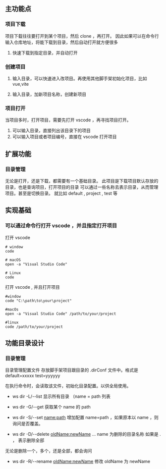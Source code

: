 ## 主功能点

### 项目下载

项目下载往往要打开到某个项目，然后 clone ，再打开。
因此如果可以在命令行输入仓库地址，将能下载到目录，然后自动打开就方便很多

1. 快速下载到指定目录，并自动打开

### 创建项目

1. 输入目录，可以快速进入改项目。再使用其他脚手架初始化项目，比如 vue,vite

2. 输入目录，加新项目名称，创建新项目

### 项目打开

当项目多时，打开项目，需要先打开 vscode ，再寻找项目打开。

1. 可以输入目录，直接列出该目录下的项目
2. 可以输入项目或者项目编号，直接在 vscode 打开项目

## 扩展功能

### 目录管理

无论是打开，还是下载，都需要有一个基础目录。
此项目是下载项目默认存放的目录，也是查询项目，打开项目的目录
可以通过一些名称去表示目录，从而管理项目。甚至是切换目录。
就比如 default , project , test 等

## 实现基础

### 可以通过命令行打开 vscode ，并且指定打开项目

打开 vscode

```shell
# window
code

# macOS
open -a "Visual Studio Code"

# Linux
code
```

打开 vscode , 并且打开项目

```shell
#window
code "C:\path\to\your\project"

#macOs
open -a "Visual Studio Code" /path/to/your/project

#linux
code /path/to/your/project
```

## 功能目录设计

### 目录管理

目录管理配置文件
存放脚手架项目跟目录的 .dirConf 文件中。格式是
default=xxxxx
test=yyyyyy

在执行命令时，会读取该文件，初始化目录配置。以供全局使用。

- ws dir -L/--list
显示所有目录 （name = path 列表

- ws dir -G/--get <name>
获取某个 name 的 path

- ws dir -S/--set <name:path>
增加配置 name=path ，如果原本以 name ，则询问是否覆盖。

- ws dir -D/--delete <oldName:newName> ...
name 为删除的目录名称
如果是 . ， 表示删除全部

无论是删除一个，多个，还是全部，都会询问

- ws dir -R/--rename <oldName:newName>
修改 oldName 为 newName
